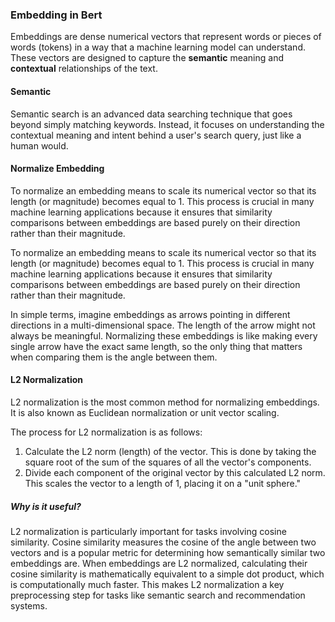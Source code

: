 ### Embedding in Bert 
Embeddings are dense numerical vectors that represent words or pieces of words (tokens) in a way that a machine learning model can understand. These vectors are designed to capture the **semantic** meaning and **contextual** relationships of the text.


#### Semantic
Semantic search is an advanced data searching technique that goes beyond simply matching keywords. Instead, it focuses on understanding the contextual meaning and intent behind a user's search query, just like a human would.


#### Normalize Embedding
To normalize an embedding means to scale its numerical vector so that its length (or magnitude) becomes equal to 1. This process is crucial in many machine learning applications because it ensures that similarity comparisons between embeddings are based purely on their direction rather than their magnitude.

To normalize an embedding means to scale its numerical vector so that its length (or magnitude) becomes equal to 1. This process is crucial in many machine learning applications because it ensures that similarity comparisons between embeddings are based purely on their direction rather than their magnitude.

In simple terms, imagine embeddings as arrows pointing in different directions in a multi-dimensional space. The length of the arrow might not always be meaningful. Normalizing these embeddings is like making every single arrow have the exact same length, so the only thing that matters when comparing them is the angle between them.

#### L2 Normalization
L2 normalization is the most common method for normalizing embeddings. It is also known as Euclidean normalization or unit vector scaling.

The process for L2 normalization is as follows:

1. Calculate the L2 norm (length) of the vector. This is done by taking the square root of the sum of the squares of all the vector's components.
2. Divide each component of the original vector by this calculated L2 norm. This scales the vector to a length of 1, placing it on a "unit sphere."

##### Why is it useful?
L2 normalization is particularly important for tasks involving cosine similarity. Cosine similarity measures the cosine of the angle between two vectors and is a popular metric for determining how semantically similar two embeddings are. When embeddings are L2 normalized, calculating their cosine similarity is mathematically equivalent to a simple dot product, which is computationally much faster. This makes L2 normalization a key preprocessing step for tasks like semantic search and recommendation systems.